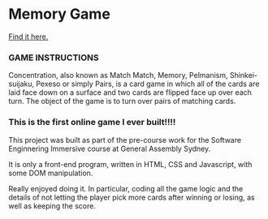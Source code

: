 # Memory Game

[Find it here.](https://anapgsilva.github.io/memory_game/memory_game)


### GAME INSTRUCTIONS

Concentration, also known as Match Match, Memory, Pelmanism, Shinkei-suijaku, Pexeso or simply Pairs, is a card game in which all of the cards are laid face down on a surface and two cards are flipped face up over each turn. The object of the game is to turn over pairs of matching cards.


### This is the first online game I ever built!!!!

This project was built as part of the pre-course work for the Software Enginnering Immersive course at General Assembly Sydney.

It is only a front-end program, written in HTML, CSS and Javascript, with some DOM manipulation.

Really enjoyed doing it. In particular, coding all the game logic and the details of not letting the player pick more cards after winning or losing, as well as keeping the score.
